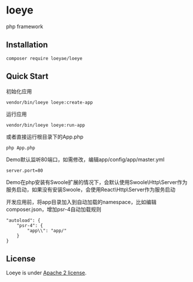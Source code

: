 # loeye
php framework


## Installation
```
composer require loeyae/loeye 
```

## Quick Start
初始化应用
```
vendor/bin/loeye loeye:create-app
```
运行应用
```
vendor/bin/loeye loeye:run-app
```
或者直接运行根目录下的App.php
```
php App.php
```
Demo默认监听80端口，如需修改，编辑app/config/app/master.yml
```
server.port=80
```
Demo在php安装有Swoole扩展的情况下，会默认使用Swoole\Http\Server作为服务启动，如果没有安装Swoole，会使用React\Http\Server作为服务启动

开发应用前，将app目录加入到自动加载的namespace，比如编辑composer.json，增加psr-4自动加载规则
```
"autoload": {
    "psr-4": {
        "app\\": "app/"
    }
}
```

## License
Loeye is under <a href="http://www.apache.org/licenses/LICENSE-2.0.html">Apache 2 license</a>.